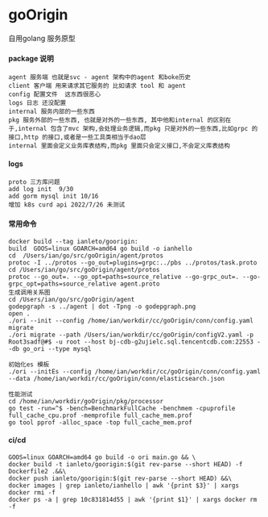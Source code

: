 # goOrigin

自用golang 服务原型

#### package 说明

    agent 服务端 也就是svc - agent 架构中的agent 和boke历史
    client 客户端 用来请求其它服务的 比如请求 tool 和 agent
    config 配置文件  这东西很恶心
    logs 日志 还没配置
    internal 服务内部的一些东西 
    pkg 服务外部的一些东西, 也就是对外的一些东西, 其中他和internal 的区别在于,internal 包含了mvc 架构,会处理业务逻辑,而pkg 只是对外的一些东西,比如grpc 的接口,http 的接口,或者是一些工具类相当于dao层
    internal 里面会定义业务库表结构,而pkg 里面只会定义接口,不会定义库表结构

#### logs

    proto 三方库问题
    add log init  9/30
    add gorm mysql init 10/16
    增加 k8s curd api 2022/7/26 未测试

#### 常用命令

    docker build --tag ianleto/goorigin:
    build  GOOS=linux GOARCH=amd64 go build -o ianhello 
    cd  /Users/ian/go/src/goOrigin/agent/protos
    protoc -I ../protos --go_out=plugins=grpc:../pbs ../protos/task.proto
    cd /Users/ian/go/src/goOrigin/agent/protos
    protoc --go_out=. --go_opt=paths=source_relative --go-grpc_out=. --go-grpc_opt=paths=source_relative agent.proto
    生成调用关系图
    cd /Users/ian/go/src/goOrigin/agent
    godepgraph -s ../agent | dot -Tpng -o godepgraph.png
    open .
    ./ori --init --config /home/ian/workdir/cc/goOrigin/conn/config.yaml
    migrate
    ./ori migrate --path /Users/ian/workdir/cc/goOrigin/configV2.yaml -p Root3sadf@#$ -u root --host bj-cdb-g2ujielc.sql.tencentcdb.com:22553 --db go_ori --type mysql

    初始化es 模板
    ./ori --initEs --config /home/ian/workdir/cc/goOrigin/conn/config.yaml --data /home/ian/workdir/cc/goOrigin/conn/elasticsearch.json
    
    性能测试
    cd /home/ian/workdir/goOrigin/pkg/processor
    go test -run=^$ -bench=BenchmarkFullCache -benchmem -cpuprofile full_cache_cpu.prof -memprofile full_cache_mem.prof
    go tool pprof -alloc_space -top full_cache_mem.prof

#### ci/cd

    GOOS=linux GOARCH=amd64 go build -o ori main.go && \
    docker build -t ianleto/goorigin:$(git rev-parse --short HEAD) -f Dockerfile2 .&&\
    docker push ianleto/goorigin:$(git rev-parse --short HEAD) &&\
    docker images | grep ianleto/ianhello | awk '{print $3}' | xargs docker rmi -f
    docker ps -a | grep 10c831814d55 | awk '{print $1}' | xargs docker rm -f
    
####      
